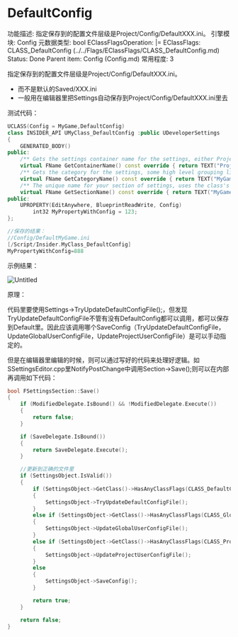 # DefaultConfig

功能描述: 指定保存到的配置文件层级是Project/Config/DefaultXXX.ini。
引擎模块: Config
元数据类型: bool
EClassFlagsOperation: |=
EClassFlags: CLASS_DefaultConfig (../../Flags/EClassFlags/CLASS_DefaultConfig.md)
Status: Done
Parent item: Config (Config.md)
常用程度: 3

指定保存到的配置文件层级是Project/Config/DefaultXXX.ini。

- 而不是默认的Saved/XXX.ini
- 一般用在编辑器里把Settings自动保存到Project/Config/DefaultXXX.ini里去

测试代码：

```cpp
UCLASS(Config = MyGame,DefaultConfig)
class INSIDER_API UMyClass_DefaultConfig :public UDeveloperSettings
{
	GENERATED_BODY()
public:
	/** Gets the settings container name for the settings, either Project or Editor */
	virtual FName GetContainerName() const override { return TEXT("Project"); }
	/** Gets the category for the settings, some high level grouping like, Editor, Engine, Game...etc. */
	virtual FName GetCategoryName() const override { return TEXT("MyGame"); }
	/** The unique name for your section of settings, uses the class's FName. */
	virtual FName GetSectionName() const override { return TEXT("MyGame"); }
public:
	UPROPERTY(EditAnywhere, BlueprintReadWrite, Config)
		int32 MyPropertyWithConfig = 123;
};

//保存的结果：
//Config/DefaultMyGame.ini
[/Script/Insider.MyClass_DefaultConfig]
MyPropertyWithConfig=888

```

示例结果：

![Untitled](DefaultConfig/Untitled.png)

原理：

代码里要使用Settings->TryUpdateDefaultConfigFile();，但发现TryUpdateDefaultConfigFile不管有没有DefaultConfig都可以调用，都可以保存到Default里。因此应该调用哪个SaveConfig（TryUpdateDefaultConfigFile，UpdateGlobalUserConfigFile，UpdateProjectUserConfigFile）是可以手动指定的。

但是在编辑器里编辑的时候，则可以通过写好的代码来处理好逻辑。如SSettingsEditor.cpp里NotifyPostChange中调用Section->Save();则可以在内部再调用如下代码：

```cpp
bool FSettingsSection::Save()
{
	if (ModifiedDelegate.IsBound() && !ModifiedDelegate.Execute())
	{
		return false;
	}

	if (SaveDelegate.IsBound())
	{
		return SaveDelegate.Execute();
	}

	//更新到正确的文件里
	if (SettingsObject.IsValid())
	{
		if (SettingsObject->GetClass()->HasAnyClassFlags(CLASS_DefaultConfig))
		{
			SettingsObject->TryUpdateDefaultConfigFile();
		}
		else if (SettingsObject->GetClass()->HasAnyClassFlags(CLASS_GlobalUserConfig))
		{
			SettingsObject->UpdateGlobalUserConfigFile();
		}
		else if (SettingsObject->GetClass()->HasAnyClassFlags(CLASS_ProjectUserConfig))
		{
			SettingsObject->UpdateProjectUserConfigFile();
		}
		else
		{
			SettingsObject->SaveConfig();
		}

		return true;
	}

	return false;
}
```